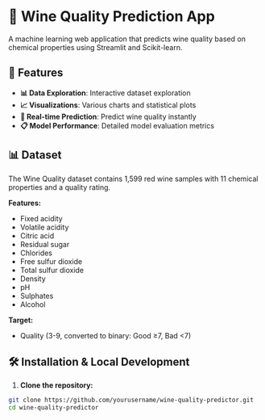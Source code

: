 # 🍷 Wine Quality Prediction App

A machine learning web application that predicts wine quality based on chemical properties using Streamlit and Scikit-learn.

## 🚀 Features

- **📊 Data Exploration**: Interactive dataset exploration
- **📈 Visualizations**: Various charts and statistical plots
- **🔮 Real-time Prediction**: Predict wine quality instantly
- **📋 Model Performance**: Detailed model evaluation metrics

## 📊 Dataset

The Wine Quality dataset contains 1,599 red wine samples with 11 chemical properties and a quality rating.

**Features:**
- Fixed acidity
- Volatile acidity
- Citric acid
- Residual sugar
- Chlorides
- Free sulfur dioxide
- Total sulfur dioxide
- Density
- pH
- Sulphates
- Alcohol

**Target:**
- Quality (3-9, converted to binary: Good ≥7, Bad <7)

## 🛠️ Installation & Local Development

1. **Clone the repository:**
```bash
git clone https://github.com/yourusername/wine-quality-predictor.git
cd wine-quality-predictor